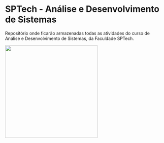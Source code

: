 # SPTech - Análise e Desenvolvimento de Sistemas

Repositório onde ficarão armazenadas todas as atividades do curso de Análise e Desenvolvimento de Sistemas, da Faculdade SPTech.

<img src="https://yt3.ggpht.com/m0jih65f0Q0AMYehLv47SoZ3uHsnq6TgXj6gsedR44PCIdN1CIV4fdEp-7vgx8s0iESYooRpDxY=s900-c-k-c0x00ffffff-no-rj" width="300px">

